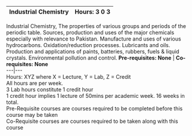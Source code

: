 **Industrial Chemistry** | **Hours: 3 0 3**  
---|---  
Industrial Chemistry, The properties of various groups and periods of the periodic table. Sources, production and uses of the major chemicals especially with relevance to Pakistan. Manufacture and uses of various hydrocarbons. Oxidation/reduction processes. Lubricants and oils. Production and applications of paints, batteries, rubbers, fuels & liquid crystals. Environmental pollution and control.
**Pre-requisites: None** | **Co-requisites: None**  
---|---  
Hours: XYZ where X = Lecture, Y = Lab, Z = Credit  
All hours are per week.  
3 Lab hours constitute 1 credit hour  
1 credit hour implies 1 lecture of 50mins per academic week. 16 weeks in total.  
Pre-Requisite courses are courses required to be completed before this course may be taken  
Co-Requisite courses are courses required to be taken along with this course

